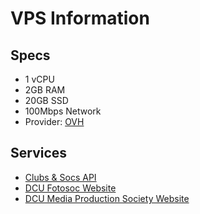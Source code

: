 # VPS Information

## Specs

- 1 vCPU
- 2GB RAM
- 20GB SSD
- 100Mbps Network
- Provider: [OVH](https://www.ovh.ie/)

## Services

- [Clubs & Socs API](services/clubsandsocs-api.md)
- [DCU Fotosoc Website](services/dcufotosoc-website.md)
- [DCU Media Production Society Website](services/dcumps-website.md)